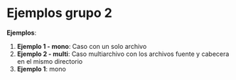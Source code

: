 # Ejemplos grupo 2

**Ejemplos**:
1. **Ejemplo 1 - mono**: Caso con un solo archivo
1. **Ejemplo 2 - multi**: Caso multiarchivo con los archivos fuente y cabecera en el mismo directorio
1. **Ejemplo 1**: mono
